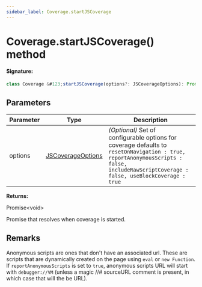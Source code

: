 ```yaml
---
sidebar_label: Coverage.startJSCoverage
---
```


# Coverage.startJSCoverage() method

#### Signature:

```typescript
class Coverage &#123;startJSCoverage(options?: JSCoverageOptions): Promise<void>;&#125;
```

## Parameters

| Parameter | Type                                                  | Description                                                                                                                                                                                                     |
| --------- | ----------------------------------------------------- | --------------------------------------------------------------------------------------------------------------------------------------------------------------------------------------------------------------- |
| options   | [JSCoverageOptions](./puppeteer.jscoverageoptions.md) | _(Optional)_ Set of configurable options for coverage defaults to <code>resetOnNavigation : true, reportAnonymousScripts : false,</code> <code>includeRawScriptCoverage : false, useBlockCoverage : true</code> |

**Returns:**

Promise&lt;void&gt;

Promise that resolves when coverage is started.

## Remarks

Anonymous scripts are ones that don't have an associated url. These are scripts that are dynamically created on the page using `eval` or `new Function`. If `reportAnonymousScripts` is set to `true`, anonymous scripts URL will start with `debugger://VM` (unless a magic //\# sourceURL comment is present, in which case that will the be URL).
